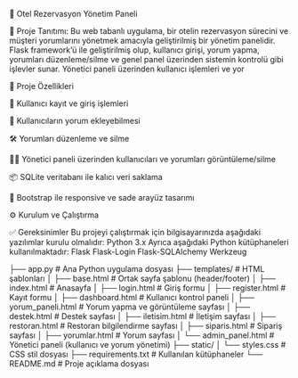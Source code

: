 🏨 Otel Rezervasyon Yönetim Paneli


🧾 Proje Tanıtımı:
Bu web tabanlı uygulama, bir otelin rezervasyon sürecini ve müşteri yorumlarını yönetmek amacıyla geliştirilmiş bir yönetim panelidir. Flask framework’ü ile geliştirilmiş olup, kullanıcı girişi, yorum yapma, yorumları düzenleme/silme ve genel panel üzerinden sistemin kontrolü gibi işlevler sunar. Yönetici paneli üzerinden kullanıcı işlemleri ve yor


🚀 Proje Özellikleri

🔐 Kullanıcı kayıt ve giriş işlemleri

💬 Kullanıcıların yorum ekleyebilmesi

🛠️ Yorumları düzenleme ve silme

🧑‍💼 Yönetici paneli üzerinden kullanıcıları ve yorumları görüntüleme/silme

📦 SQLite veritabanı ile kalıcı veri saklama

🎨 Bootstrap ile responsive ve sade arayüz tasarımı

⚙️ Kurulum ve Çalıştırma


✅ Gereksinimler
Bu projeyi çalıştırmak için bilgisayarınızda aşağıdaki yazılımlar kurulu olmalıdır:
Python 3.x
Ayrıca aşağıdaki Python kütüphaneleri kullanılmaktadır:
Flask
Flask-Login
Flask-SQLAlchemy
Werkzeug

├── app.py                  # Ana Python uygulama dosyası
├── templates/              # HTML şablonları
│   ├── base.html           # Ortak sayfa şablonu (header/footer)
│   ├── index.html          # Anasayfa
│   ├── login.html          # Giriş formu
│   ├── register.html       # Kayıt formu
│   ├── dashboard.html      # Kullanıcı kontrol paneli
│   ├── yorum_paneli.html   # Yorum yapma ve görüntüleme sayfası
│   ├── destek.html         # Destek sayfası
│   ├── iletisim.html       # İletişim sayfası
│   ├── restoran.html       # Restoran bilgilendirme sayfası
│   ├── siparis.html        # Sipariş sayfası
│   ├── yorumlar.html       # Yorum sayfası
│   └── admin_panel.html    # Yönetici paneli (kullanıcı ve yorum yönetimi)
├── static/
│   └── styles.css          # CSS stil dosyası
├── requirements.txt        # Kullanılan kütüphaneler
└── README.md               # Proje açıklama dosyası
